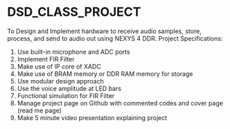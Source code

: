 # DSD_CLASS_PROJECT
To Design and Implement hardware to receive audio samples, store, process, and send to audio out using NEXYS 4 DDR. 
Project Specifications: 
1. Use built-in microphone and ADC ports   
2. Implement FIR Filter  
3. Make use of IP core of XADC  
4. Make use of BRAM memory or DDR RAM memory for storage    
5. Use modular design approach 
6. Use the voice amplitude at LED bars 
7. Functional simulation for FIR Filter  
8. Manage project page on Github with commented codes and cover page (read me page) 
9. Make 5 minute video presentation explaining project 
